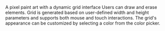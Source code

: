 A pixel paint art with a dynamic grid interface
Users can draw and erase elements. Grid is generated based on user-defined width and height parameters and supports both mouse and touch interactions.
The grid's appearance can be customized by selecting a color from the color picker.
